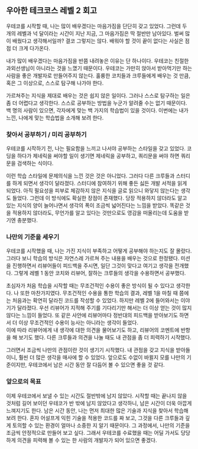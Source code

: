 ## 우아한 테크코스 레벨 2 회고

 우테코를 시작할 때, 나는 많이 배우겠다는 마음가짐을 단단히 갖고 있었다. 그런데 두 개의 레벨과 넉 달이라는 시간이 지난 지금, 그 마음가짐은 딱 절반만 남아있다. 
 벌써 많이 배웠다고 생각해서일까? 결코 그렇지는 않다. 배워야 할 것이 끝이 없다는 사실은 점점 더 크게 다가온다. 

내가 많이 배우겠다는 마음가짐을 반쯤 내려놓은 이유는 단 하나이다. 우테코는 친절한 과외선생님이 아니라는 것을 느꼈기 때문이다. 
우테코는 가만히 앉아서 받아먹기만 하는 사람을 좋은 개발자로 만들어주지 않는다. 훌륭한 코치들과 크루들에게 배우는 것 만큼, 혹은 그 이상으로, 스스로 탐구해 나가야 한다. 

 가르쳐주는 지식을 제대로 배우는 것은 쉽지 않은 일이다. 그러나 스스로 탐구하는 일은 좀 더 어렵다고 생각한다. 스스로 공부하는 방법을 누군가 알려줄 수는 없기 때문이다. 
 백 명의 사람이 있으면, 각자에게 맞는 백 가지의 학습법이 있을 것이다. 이번에는 내가 느낀, 나에게 맞는 학습법을 소개해 보려 한다. 

### 찾아서 공부하기 / 미리 공부하기

 우테코를 시작하기 전, 나는 필요함을 느끼고 나서야 공부하는 스타일을 갖고 있었다. 코딩을 하다가 제네릭을 써야할 일이 생기면 제네릭을 공부하고, 쿼리문을 써야 하면 쿼리문을 검색하는 식이다. 

이런 학습 스타일에 문제의식을 느낀 것은 것은 아니었다. 
그러다 다른 크루들과 스터디를 하게 되면서 생각이 달라졌다. 
스터디에 참여하기 위해 좋든 싫든 개발 서적을 읽게 되었다. 아직 필요성을 피부로 체감하지 않은 지식을 글로 읽으니 와닿지 않는다는 생각도 들었다. 
그런데 이 방식에도 확실한 장점이 존재했다. 당장 적용하지 않더라도 알고 있는 지식의 양이 늘어나면서 생각의 폭이 조금씩 넓어진다는 느낌을 받았다. 
똑같은 것을 적용하지 않더라도, 무언가를 알고 있다는 것만으로도 영감을 떠올리는데 도움을 받기엔 충분했다.


### 나만의 기준을 세우기
 
 우테코를 시작했을 때, 나는 가진 지식이 부족하고 어떻게 공부해야 하는지도 잘 몰랐다. 그러다 보니 학습의 방식은 자연스레 가르쳐 주는 내용을 배우는 것으로 한정됐다. 
미션을 진행하면서 리뷰어들이 피드백을 주시면, 일단 그것이 맞다고 여기고 생각을 전개했다. 그렇게 레벨 1 동안 코치와 리뷰어, 잘하는 크루들의 생각을 수용하면서 공부했다. 

초심자가 처음 학습을 시작할 때는 무조건적인 수용이 좋은 방식이 될 수 있다고 생각한다. 나 또한 마찬가지였다. 무조건적인 수용을 통한 학습의 결과, 레벨 1을 마칠 때 쯤에는 처음과는 확연히 달라진 코드를 작성할 수 있었다. 
하지만 레벨 2에 들어와서는 이야기가 달라졌다. 우선 리뷰어가 지적해 주기를 기다리기만 해서는 더 이상 얻는 것이 많지 않다는 느낌이 들었다. 
또 같은 사안에 리뷰어마다 정반대의 피드백을 받아보기도 하면서 더 이상 무조건적인 수용이 능사는 아니라는 생각이 들었다.  
이에 따라 리뷰어에게 내 생각에 대한 의견을 물어보기도 하고, 리뷰어의 코멘트에 반항을 해 보기도 했다. 다른 크루들과 의견을 나눌 때도 내 관점을 좀 더 피력하기 시작했다. 

그러면서 조금씩 나만의 관점이란 것이 생기기 시작했다. 내 관점을 갖고 지식을 받아들이니, 훨씬 더 많은 생각을 매사에 할 수 있었다. 
앞으로도 수없이 바뀔지 모를 나만의 기준이지만, 우테코에서 남은 시간 동안 잘 다듬어 볼 수 있으면 좋을 것 같다. 


### 앞으로의 목표

 이제 우테코에서 보낼 수 있는 시간도 절반밖에 남지 않았다. 시작할 때는 끝나지 않을 것처럼 길어 보이던 우테코가 반 밖에 남지 않았다고 생각하니, 남은 시간이 더욱 아깝게 느껴지기도 한다. 
남은 시간 동안, 나는 먼저 최대한 많은 기술과 지식을 찾아서 학습해 보려 한다. 혼자 어설프게 익힌 기술을 적용한 코드를 짜 보고, 그것을 다른 크루들과 깊게 토의할 수 있는 환경이 얼마나 소중한 지 알기 때문이다. 
그 과정에서, 나만의 기준을 조금씩 안정적으로 만들어 보고 싶다. 그래서 우테코를 수료했을 때는 어딜 가서도 당당하게 의견을 피력해 볼 수 있는 한 사람의 개발자가 되어 있으면 좋겠다. 


